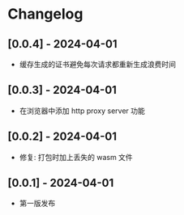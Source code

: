# Changelog

## [0.0.4] - 2024-04-01

- 缓存生成的证书避免每次请求都重新生成浪费时间

## [0.0.3] - 2024-04-01

- 在浏览器中添加 http proxy server 功能

## [0.0.2] - 2024-04-01

- 修复: 打包时加上丢失的 wasm 文件

## [0.0.1] - 2024-04-01

- 第一版发布
